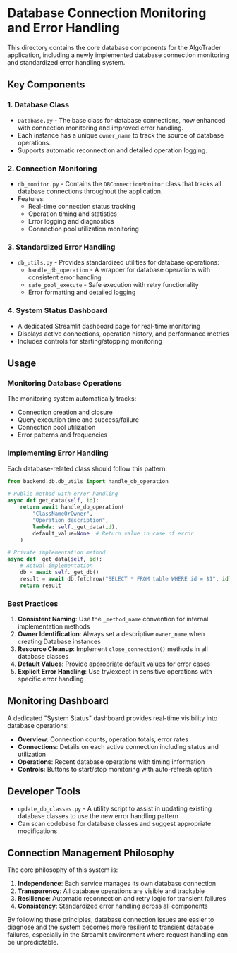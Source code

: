 # Database Connection Monitoring and Error Handling

This directory contains the core database components for the AlgoTrader application, including a newly implemented database connection monitoring and standardized error handling system.

## Key Components

### 1. Database Class

- `Database.py` - The base class for database connections, now enhanced with connection monitoring and improved error handling.
- Each instance has a unique `owner_name` to track the source of database operations.
- Supports automatic reconnection and detailed operation logging.

### 2. Connection Monitoring

- `db_monitor.py` - Contains the `DBConnectionMonitor` class that tracks all database connections throughout the application.
- Features:
  - Real-time connection status tracking
  - Operation timing and statistics
  - Error logging and diagnostics
  - Connection pool utilization monitoring

### 3. Standardized Error Handling

- `db_utils.py` - Provides standardized utilities for database operations:
  - `handle_db_operation` - A wrapper for database operations with consistent error handling
  - `safe_pool_execute` - Safe execution with retry functionality
  - Error formatting and detailed logging

### 4. System Status Dashboard

- A dedicated Streamlit dashboard page for real-time monitoring
- Displays active connections, operation history, and performance metrics
- Includes controls for starting/stopping monitoring

## Usage

### Monitoring Database Operations

The monitoring system automatically tracks:
- Connection creation and closure
- Query execution time and success/failure
- Connection pool utilization
- Error patterns and frequencies

### Implementing Error Handling

Each database-related class should follow this pattern:

```python
from backend.db.db_utils import handle_db_operation

# Public method with error handling
async def get_data(self, id):
    return await handle_db_operation(
        "ClassNameOrOwner",
        "Operation description",
        lambda: self._get_data(id),
        default_value=None  # Return value in case of error
    )

# Private implementation method
async def _get_data(self, id):
    # Actual implementation
    db = await self._get_db()
    result = await db.fetchrow("SELECT * FROM table WHERE id = $1", id)
    return result
```

### Best Practices

1. **Consistent Naming**: Use the `_method_name` convention for internal implementation methods
2. **Owner Identification**: Always set a descriptive `owner_name` when creating Database instances
3. **Resource Cleanup**: Implement `close_connection()` methods in all database classes
4. **Default Values**: Provide appropriate default values for error cases
5. **Explicit Error Handling**: Use try/except in sensitive operations with specific error handling

## Monitoring Dashboard

A dedicated "System Status" dashboard provides real-time visibility into database operations:

- **Overview**: Connection counts, operation totals, error rates
- **Connections**: Details on each active connection including status and utilization
- **Operations**: Recent database operations with timing information
- **Controls**: Buttons to start/stop monitoring with auto-refresh option

## Developer Tools

- `update_db_classes.py` - A utility script to assist in updating existing database classes to use the new error handling pattern
- Can scan codebase for database classes and suggest appropriate modifications

## Connection Management Philosophy

The core philosophy of this system is:

1. **Independence**: Each service manages its own database connection
2. **Transparency**: All database operations are visible and trackable
3. **Resilience**: Automatic reconnection and retry logic for transient failures
4. **Consistency**: Standardized error handling across all components

By following these principles, database connection issues are easier to diagnose and the system becomes more resilient to transient database failures, especially in the Streamlit environment where request handling can be unpredictable. 